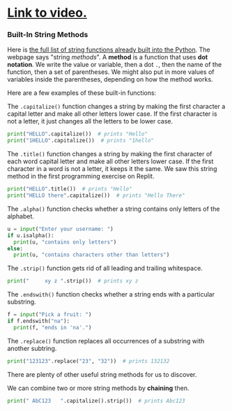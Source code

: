 # [Link to video.](https://www.youtube.com/watch?v=LofYFiQMfYo&list=PLVD25niNi0Bkf2psAf7PzB1SV068XyNPo&index=23)

### Built-In String Methods

Here is [the full list of string functions already built into the Python](https://docs.python.org/3/library/stdtypes.html#string-methods). The webpage says "string *methods*". A **method** is a function that uses **dot notation**. We write the value or variable, then a dot `.`, then the name of the function, then a set of parentheses. We might also put in more values of variables inside the parentheses, depending on how the method works.

Here are a few examples of these built-in functions:

The `.capitalize()` function changes a string by making the first character a capital letter and make all other letters lower case. If the first character is not a letter, it just changes all the letters to be lower case.

```python
print("HELLO".capitalize())  # prints "Hello"
print("1HELLO".capitalize())  # prints "1hello"
```

The `.title()` function changes a string by making the first character of each word capital letter and make all other letters lower case. If the first character in a word is not a letter, it keeps it the same. We saw this string method in the first programming exercise on Replit.

```python
print("HELLO".title())  # prints "Hello"
print("HELLO there".capitalize())  # prints "Hello There"
```

The `.alpha()` function checks whether a string contains only letters of the alphabet.

```python
u = input("Enter your username: ")
if u.isalpha():
  print(u, "contains only letters")
else:
  print(u, "contains characters other than letters")
```

The `.strip()` function gets rid of all leading and trailing whitespace.

```python
print("     xy z ".strip())  # prints xy z
```

The `.endswith()` function checks whether a string ends with a particular substring.

```python
f = input("Pick a fruit: ")
if f.endswith("na"):
  print(f, "ends in 'na'.")

```

The `.replace()` function replaces all occurrences of a substring with another subtring.

```python
print("123123".replace("23", "32"))  # prints 132132

```

There are plenty of other useful string methods for us to discover.

We can combine two or more string methods by **chaining** then.

```python
print(" AbC123   ".capitalize().strip())  # prints Abc123
```
